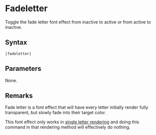 # Fadeletter

Toggle the fade letter font effect from inactive to active or from active to inactive.

## Syntax

````
|fadeletter|
````

## Parameters

None.

## Remarks

Fade letter is a font effect that will have every letter initially render fully transparent, but slowly fade into their target color.

This font effect only works in [single letter rendering](../../Life%20Cycle/letter%20rendering/single%20letter%20rendering.md) and doing this command in that rendering method will effectively do nothing.
